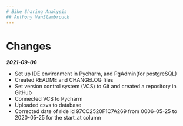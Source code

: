 ```yaml
---
# Bike Sharing Analysis 
## Anthony VanSlambrouck
---
```

# Changes
***2021-09-06***
- Set up IDE environment in Pycharm, and PgAdmin(for postgreSQL)
- Created README and CHANGELOG files 
- Set version control system (VCS) to Git and created a repository in GitHub
- Connected VCS to Pycharm
- Uploaded csvs to database
- Corrected date of ride id 97CC2520F1C7A269 from 0006-05-25 to 2020-05-25 for the start_at column
